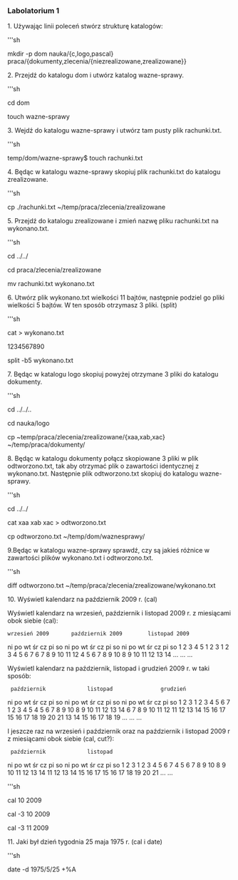 ### Labolatorium 1

1\. Używając linii poleceń stwórz strukturę katalogów:

'''sh

 mkdir -p dom nauka/{c,logo,pascal} praca/{dokumenty,zlecenia/{niezrealizowane,zrealizowane}}

2\. Przejdź do katalogu dom i utwórz katalog wazne-sprawy.

'''sh

cd dom

touch wazne-sprawy

3\. Wejdź do katalogu wazne-sprawy i utwórz tam pusty plik rachunki.txt.

'''sh

temp/dom/wazne-sprawy$ touch rachunki.txt

4\. Będąc w katalogu wazne-sprawy skopiuj plik rachunki.txt do katalogu zrealizowane.

'''sh

cp ./rachunki.txt ~/temp/praca/zlecenia/zrealizowane

5\. Przejdź do katalogu zrealizowane i zmień nazwę pliku rachunki.txt na wykonano.txt.

'''sh

cd ../../

cd praca/zlecenia/zrealizowane

mv rachunki.txt wykonano.txt

6\. Utwórz plik wykonano.txt wielkości 11 bajtów, następnie podziel go pliki wielkości 5 bajtów. W ten sposób otrzymasz 3 pliki. (split)

'''sh

cat > wykonano.txt

1234567890

split -b5 wykonano.txt

7\. Będąc w katalogu logo skopiuj powyżej otrzymane 3 pliki do katalogu dokumenty.

'''sh

cd ../../..

cd nauka/logo

cp ~temp/praca/zlecenia/zrealizowane/{xaa,xab,xac} ~/temp/praca/dokumenty/

8\. Będąc w katalogu dokumenty połącz skopiowane 3 pliki w plik odtworzono.txt, tak aby otrzymać plik o zawartości identycznej z wykonano.txt. Następnie plik odtworzono.txt skopiuj do katalogu wazne-sprawy.

'''sh

cd ../../

cat xaa xab xac > odtworzono.txt

cp odtworzono.txt ~/temp/dom/waznesprawy/

9\.Będąc w katalogu wazne-sprawy sprawdź, czy są jakieś różnice w zawartości plików wykonano.txt i odtworzono.txt.

'''sh

diff odtworzono.txt ~/temp/praca/zlecenia/zrealizowane/wykonano.txt

10\. Wyświetl kalendarz na październik 2009 r. (cal)

Wyświetl kalendarz na wrzesień, październik i listopad 2009 r. z miesiącami obok siebie (cal):

    wrzesień 2009       październik 2009        listopad 2009
ni po wt śr cz pi so  ni po wt śr cz pi so  ni po wt śr cz pi so
       1  2  3  4  5               1  2  3   1  2  3  4  5  6  7
 6  7  8  9 10 11 12   4  5  6  7  8  9 10   8  9 10 11 12 13 14
...                   ...                   ...

Wyświetl kalendarz na październik, listopad i grudzień 2009 r. w taki sposób:

     październik             listopad               grudzień
ni po wt śr cz pi so   ni po wt śr cz pi so   ni po wt śr cz pi so
             1  2  3    1  2  3  4  5  6  7          1  2  3  4  5
 4  5  6  7  8  9 10    8  9 10 11 12 13 14    6  7  8  9 10 11 12
11 12 13 14 15 16 17   15 16 17 18 19 20 21   13 14 15 16 17 18 19
...                    ...                    ...

I jeszcze raz na wrzesień i październik oraz na październik i listopad 2009 r z miesiącami obok siebie (cal, cut?):

     październik             listopad
ni po wt śr cz pi so   ni po wt śr cz pi so
             1  2  3    1  2  3  4  5  6  7
 4  5  6  7  8  9 10    8  9 10 11 12 13 14
11 12 13 14 15 16 17   15 16 17 18 19 20 21
...                    ...



'''sh

cal 10 2009

cal -3 10 2009

cal -3 11 2009











11\. Jaki był dzień tygodnia 25 maja 1975 r. (cal i date)

'''sh

date -d 1975/5/25 +%A














